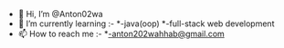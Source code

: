 - 👋 Hi, I’m @Anton02wa
- 🌱 I’m currently learning :-
*-java(oop)
*-full-stack web development 
- 📫 How to reach me :-
*-anton202wahhab@gmail.com


